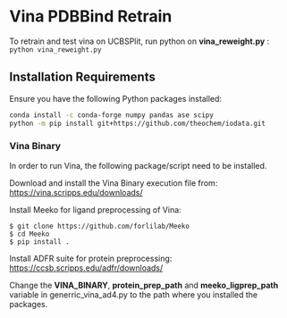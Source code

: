 # Vina PDBBind Retrain

To retrain and test vina on UCBSPlit, run python on **vina_reweight.py** :
```python vina_reweight.py```

## Installation Requirements

Ensure you have the following Python packages installed:

```bash
conda install -c conda-forge numpy pandas ase scipy
python -m pip install git+https://github.com/theochem/iodata.git
```

### Vina Binary
In order to run Vina, the following package/script need to be installed.

Download and install the Vina Binary execution file from: https://vina.scripps.edu/downloads/

Install Meeko for ligand preprocessing of Vina:
```
$ git clone https://github.com/forlilab/Meeko
$ cd Meeko
$ pip install .
```

Install ADFR suite for protein preprocessing: https://ccsb.scripps.edu/adfr/downloads/

Change the **VINA_BINARY**, **protein_prep_path** and **meeko_ligprep_path** variable in generric_vina_ad4.py to the path where you installed the packages.
